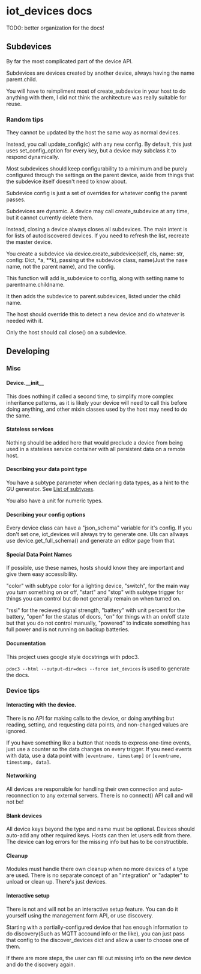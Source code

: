 # iot_devices docs

TODO: better organization for the docs!

## Subdevices

By far the most complicated part of the device API.

Subdevices are devices created by another device, always having the name parent.child.

You will have to reimpliment most of create_subdevice in your host to do anything with them,
I did not think the architecture was really suitable for reuse.

### Random tips

They cannot be updated by the host the same way as normal devices.

Instead, you call update_config(c) with any new config.  By default, this just uses set_config_option for every key, but a device may subclass it to respond
dynamically.

Most subdevices should keep configurability to a minimum and be purely configured through the settings on the parent device, aside
from things that the subdevice itself doesn't need to know about.

Subdevice config is just a set of overrides for whatever config the parent passes.

Subdevices are dynamic.  A device may call create_subdevice at any time, but it cannot currently delete them.

Instead, closing a device always closes all subdevices. The main intent is for lists of autodiscovered devices. If you need to refresh the list,
recreate the master device.


You create a subdevice via device.create_subdevice(self, cls, name: str, config: Dict, *a, **k), passing ut the subdevice class, name(Just the nase name, not the parent name), and the config.

This function will add is_subdevice to config, along with setting name to parentname.childname.

It then adds the subdevice to parent.subdevices, listed under the child name.



The host should override this to detect a new device and do whatever is needed with it.

Only the host should call close() on a subdevice.


## Developing


### Misc

#### Device.\_\_init\_\_

This does nothing if called a second time, to simplify more complex inheritance patterns, as it is likely your device will need to call this before
doing anything, and other mixin classes used by the host may need to do the same.

#### Stateless services

Nothing should be added here that would preclude a device from being used in a stateless service container with all persistent data on a remote host.

#### Describing your data point type

You have a subtype parameter when declaring data types, as a hint to the GU generator. See [List of subtypes](docs/subtypes.md).

You also have a unit for numeric types.

#### Describing your config options

Every device class can have a "json_schema" variable for it's config.  If you don't set
one, iot_devices will always try to generate one. UIs can allways use device.get_full_schema()
and generate an editor page from that.


#### Special Data Point Names

If possible, use these names, hosts should know they are important and give them easy accessibility.

"color" with subtype color for a lighting device, "switch", for the main way you turn something on or off,
"start" and "stop" with subtype trigger for things you can control but do not generally remain on when turned on.

"rssi" for the recieved signal strength, "battery" with unit percent for the battery, "open" for the status of doors,
"on" for things with an on/off state but that you do not control manually, "powered" to indicate something has full power and is not running on backup batteries.

#### Documentation
This project uses google style docstrings with pdoc3.

`pdoc3 --html --output-dir=docs --force iot_devices` is used to generate the docs.

### Device tips


#### Interacting with the device.

There is no API for making calls to the device, or doing anything but reading, setting, and requesting data points,
and non-changed values are ignored.

If you have something like a button that needs to express one-time events, just use a counter so the data changes on every trigger.
If you need events with data, use a data point with `[eventname, timestamp]` or `[eventname, timestamp, data]`.

#### Networking

All devices are responsible for handling their own connection and auto-reconnection to any external servers.
There is no connect() API call and will not be!

#### Blank devices

All device keys beyond the type and name must be optional.  Devices should auto-add any other required keys.
Hosts can then let users edit from there.  The device can log errors for the missing info but has to be constructible.

#### Cleanup

Modules must handle there own cleanup when no more devices of a type are used. There is no separate concept of an "integration"
or "adapter" to unload or clean up.  There's just devices.

#### Interactive setup

There is not and will not be an interactive setup feature. You can do it yourself using the management form API, or use discovery.

Starting with a partially-configured device that has enough information to do discovery(Such as MQTT accound info or the like),
you can just pass that config to the discover_devices dict and allow a user to choose one of them.

If there are more steps, the user can fill out missing info on the new device and do the discovery again.
